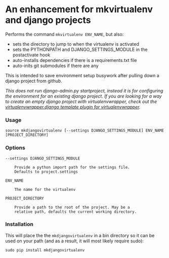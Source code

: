 
An enhancement for mkvirtualenv and django projects
===================================================

Performs the command `mkvirtualenv ENV_NAME`, but also:

*   sets the directory to jump to when the virtualenv is activated
*   sets the PYTHONPATH and DJANGO_SETTINGS_MODULE in the postactivate hook
*   auto-installs dependencies if there is a requirements.txt file
*   auto-inits git submodules if there are any

This is intended to save environment setup busywork after pulling down a django project from github.

*This does not run django-admin.py startproject, instead it is for configuring the environment for an existing django project. If you are looking for a way to create an empty django project with virtualenvwrapper, check out the [virtualenvwrapper.django template plugin for virtualenvwrapper](http://www.doughellmann.com/projects/virtualenvwrapper.django/).*


### Usage

    source mkdjangovirtualenv [--settings DJANGO_SETTINGS_MODULE] ENV_NAME [PROJECT_DIRECTORY]

### Options

    --settings DJANGO_SETTINGS_MODULE

        Provide a python import path for the settings file.
        Defaults to project.settings

    ENV_NAME

        The name for the virtualenv

    PROJECT_DIRECTORY

        Provide a path to the root of the project. May be a
        relative path, defaults the current working directory.


### Installation

This will place the the `mkdjangovirtualenv` in a bin directory so it can be used on your path (and as a result, it will most likely require sudo):

    sudo pip install mkdjangovirtualenv
